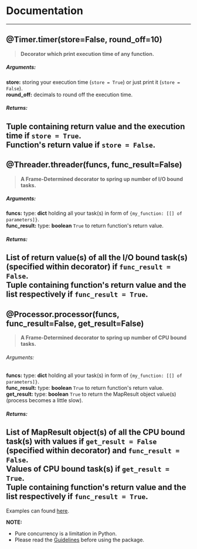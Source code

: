 # Documentation
---
## @Timer.timer(store=False, round_off=10)
> **Decorator which print execution time of any function.**

##### Arguments:
**store:**  storing your execution time (`store = True`) or just print it (`store = False`).  
**round_off:** decimals to round off the execution time.

##### Returns:
**Tuple** containing return value and the execution time if `store = True`.  
Function's return value if `store = False`.
---
## @Threader.threader(funcs, func_result=False)
> **A Frame-Determined decorator to spring up number of I/O bound tasks.**

##### Arguments:
**funcs:** type: **dict** holding all your task(s) in form of `{my_function: [[] of parameters]}`.  
**func_result:** type: **boolean** `True` to return function's return value.

##### Returns:
**List** of return value(s) of all the I/O bound task(s) (specified within decorator) if `func_result = False`.  
**Tuple** containing function's return value and the list respectively if `func_result = True`.
---
## @Processor.processor(funcs, func_result=False, get_result=False)
> **A Frame-Determined decorator to spring up number of CPU bound tasks.**

###### Arguments:
**funcs:** type: **dict** holding all your task(s) in form of `{my_function: [[] of parameters]}`.  
**func_result:** type: **boolean** `True` to return function's return value.  
**get_result:** type: **boolean** `True` to return the MapResult object value(s) (process becomes a little slow).

##### Returns:
**List** of MapResult object(s) of all the CPU bound task(s) with values if `get_result = False` (specified within decorator) 
and `func_result = False`.  
Values of CPU bound task(s) if `get_result = True`.  
**Tuple** containing function's return value and the list respectively if `func_result = True`.
---
Examples can found [here](http://127.0.0.1:8000/examples/).  

**NOTE:**  
- Pure concurrency is a limitation in Python.   
- Please read the [Guidelines](http://127.0.0.1:8000/guidelines/) before using the package.